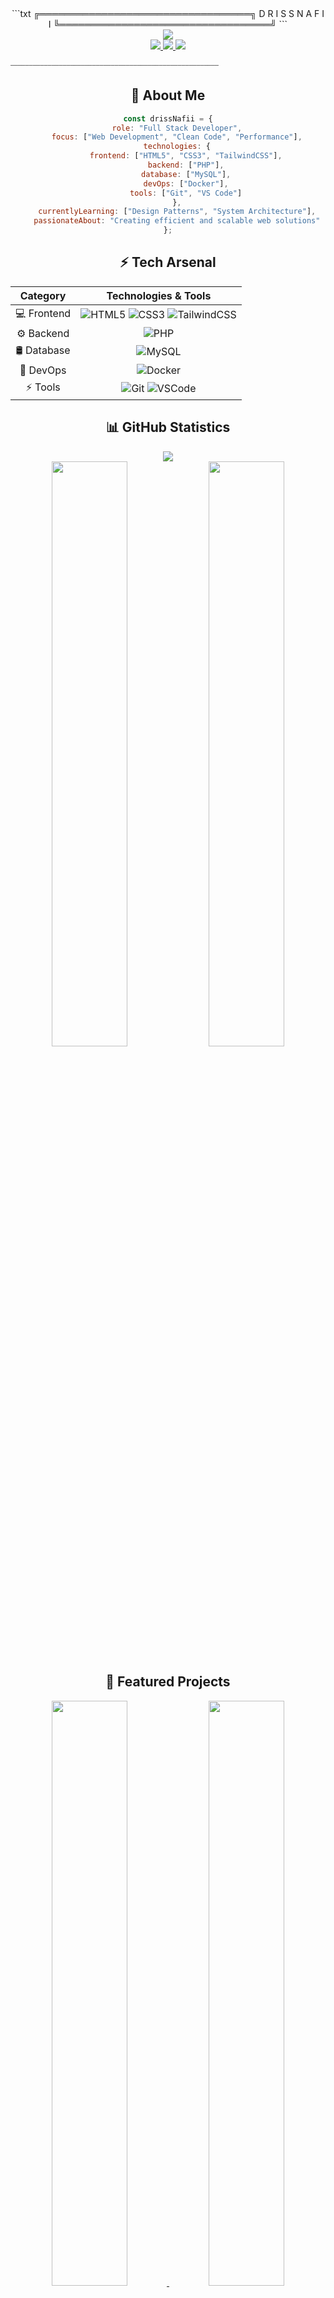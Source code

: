 <div align="center">
```txt
                     ╔══════════════════════════════════╗
                           D R I S S  N A F I I
                     ╚══════════════════════════════════╝
```
</div>

<div align="center">
    <img src="https://readme-typing-svg.herokuapp.com/?font=Fira+Code&size=25&center=true&vCenter=true&width=500&height=70&duration=4000&lines=Full+Stack+Developer;PHP+Specialist;Clean+Code+Enthusiast" />
</div>

<div align="center">
    <a href="https://twitter.com/yourusername">
        <img src="https://img.shields.io/badge/-%E2%86%92%20Twitter-black?style=for-the-badge&logo=twitter">
    </a>
    <a href="https://linkedin.com/in/yourusername">
        <img src="https://img.shields.io/badge/-%E2%86%92%20LinkedIn-black?style=for-the-badge&logo=linkedin">
    </a>
    <a href="mailto:your.email@example.com">
        <img src="https://img.shields.io/badge/-%E2%86%92%20Email-black?style=for-the-badge&logo=gmail">
    </a>
</div>

```txt
⎯⎯⎯⎯⎯⎯⎯⎯⎯⎯⎯⎯⎯⎯⎯⎯⎯⎯⎯⎯⎯⎯⎯⎯⎯⎯⎯⎯⎯⎯⎯⎯⎯⎯⎯⎯⎯⎯⎯⎯⎯⎯⎯⎯⎯⎯⎯⎯⎯⎯⎯⎯⎯⎯⎯⎯
```

<div align="center">

## 💫 About Me

```javascript
const drissNafii = {
    role: "Full Stack Developer",
    focus: ["Web Development", "Clean Code", "Performance"],
    technologies: {
        frontend: ["HTML5", "CSS3", "TailwindCSS"],
        backend: ["PHP"],
        database: ["MySQL"],
        devOps: ["Docker"],
        tools: ["Git", "VS Code"]
    },
    currentlyLearning: ["Design Patterns", "System Architecture"],
    passionateAbout: "Creating efficient and scalable web solutions"
};
```

## ⚡ Tech Arsenal

| Category  | Technologies & Tools |
|:---------:|:-------------------:|
| 💻 Frontend | ![HTML5](https://img.shields.io/badge/HTML5-E34F26?style=flat&logo=html5&logoColor=white) ![CSS3](https://img.shields.io/badge/CSS3-1572B6?style=flat&logo=css3&logoColor=white) ![TailwindCSS](https://img.shields.io/badge/Tailwind_CSS-38B2AC?style=flat&logo=tailwind-css&logoColor=white) |
| ⚙️ Backend | ![PHP](https://img.shields.io/badge/PHP-777BB4?style=flat&logo=php&logoColor=white) |
| 🛢️ Database | ![MySQL](https://img.shields.io/badge/MySQL-005C84?style=flat&logo=mysql&logoColor=white) |
| 🔧 DevOps | ![Docker](https://img.shields.io/badge/Docker-2CA5E0?style=flat&logo=docker&logoColor=white) |
| ⚡ Tools | ![Git](https://img.shields.io/badge/Git-F05032?style=flat&logo=git&logoColor=white) ![VSCode](https://img.shields.io/badge/VSCode-0078D4?style=flat&logo=visual%20studio%20code&logoColor=white) |

## 📊 GitHub Statistics

<div align="center">
    <img src="https://github-readme-streak-stats.herokuapp.com?user=yourusername&theme=github-dark-blue&hide_border=true&background=00000000&ring=4B8EB8&fire=4B8EB8&currStreakLabel=FFFFFF&sideLabels=FFFFFF" />
</div>

<div align="center">
    <img width="49%" src="https://github-readme-stats.vercel.app/api?username=yourusername&show_icons=true&theme=github_dark&hide_border=true&bg_color=00000000" />
    <img width="49%" src="https://github-readme-stats.vercel.app/api/top-langs/?username=yourusername&theme=github_dark&hide_border=true&bg_color=00000000&layout=compact" />
</div>

## 🌟 Featured Projects

<p align="center">
    <a href="https://github.com/yourusername/project1">
        <img width="49%" src="https://github-readme-stats.vercel.app/api/pin/?username=yourusername&repo=project1&theme=github_dark&hide_border=true&bg_color=00000000" />
    </a>
    <a href="https://github.com/yourusername/project2">
        <img width="49%" src="https://github-readme-stats.vercel.app/api/pin/?username=yourusername&repo=project2&theme=github_dark&hide_border=true&bg_color=00000000" />
    </a>
</p>

</div>

```txt
⎯⎯⎯⎯⎯⎯⎯⎯⎯⎯⎯⎯⎯⎯⎯⎯⎯⎯⎯⎯⎯⎯⎯⎯⎯⎯⎯⎯⎯⎯⎯⎯⎯⎯⎯⎯⎯⎯⎯⎯⎯⎯⎯⎯⎯⎯⎯⎯⎯⎯⎯⎯⎯⎯⎯⎯
```

<div align="center">
    <img src="https://readme-typing-svg.herokuapp.com/?font=Fira+Code&size=25&center=true&vCenter=true&width=500&height=70&duration=4000&lines=Thanks+for+visiting!;Let's+build+something+amazing!" />
    <br>
    <img src="https://komarev.com/ghpvc/?username=yourusername&color=blue&style=flat-square&label=Profile+Views" />
</div>
